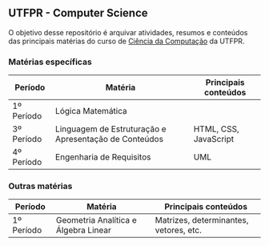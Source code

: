 ## UTFPR - Computer Science

O objetivo desse repositório é arquivar atividades, resumos e conteúdos das principais matérias do curso de [Ciência da Computação](http://www.utfpr.edu.br/cursos/graduacao/bacharelado/ciencia-da-computacao) da UTFPR.

### Matérias específicas

Período | Matéria | Principais conteúdos 
------------ | ------------- | -------------
1º Período | Lógica Matemática 
3º Período | Linguagem de Estruturação e Apresentação de Conteúdos | HTML, CSS, JavaScript 
4º Período | Engenharia de Requisitos | UML 

### Outras matérias

Período | Matéria | Principais conteúdos 
------------ | ------------- | ------------- 
1º Período | Geometria Analítica e Álgebra Linear | Matrizes, determinantes, vetores, etc. 
